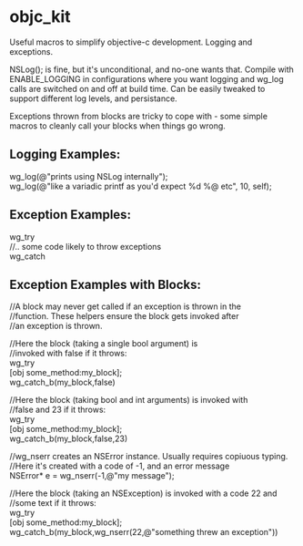 # objc_kit

Useful macros to simplify objective-c development. Logging and exceptions.  
  
 NSLog(); is fine, but it's unconditional, and no-one wants that. Compile with ENABLE_LOGGING in configurations where you want logging and wg_log calls are switched on and off at build time. Can be easily tweaked to support different log levels, and persistance. 
 
 Exceptions thrown from blocks are tricky to cope with - some simple macros to cleanly call your blocks when things go wrong.    

## Logging Examples:

wg_log(@"prints using NSLog internally");  
wg_log(@"like a variadic printf as you'd expect %d %@ etc", 10, self);  

## Exception Examples:

wg_try   
//.. some code likely to throw exceptions  
wg_catch  
 
## Exception Examples with Blocks: 
 
//A block may never get called if an exception is thrown in the  
//function. These helpers ensure the block gets invoked after   
//an exception is thrown.    
  
//Here the block (taking a single bool argument) is  
//invoked with false if it throws:  
wg_try  
[obj some_method:my_block];  
wg_catch_b(my_block,false)  
   
//Here the block (taking bool and int arguments) is invoked with   
//false and 23 if it throws:    
wg_try   
[obj some_method:my_block];   
wg_catch_b(my_block,false,23)   
    
//wg_nserr creates an NSError instance. Usually requires copiuous typing.    
//Here it's created with a code of -1, and an error message    
NSError* e = wg_nserr(-1,@"my message");   
  
  
//Here the block (taking an NSException) is invoked with a code 22 and   
//some text if it throws:   
wg_try   
[obj some_method:my_block];   
wg_catch_b(my_block,wg_nserr(22,@"something threw an exception"))   




